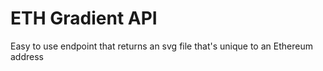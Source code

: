 # ETH Gradient API

Easy to use endpoint that returns an svg file that's unique to an Ethereum address